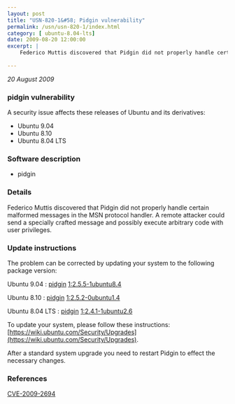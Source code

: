 ```yaml
---
layout: post
title: "USN-820-1&#58; Pidgin vulnerability"
permalink: /usn/usn-820-1/index.html
category: [ ubuntu-8.04-lts]
date: 2009-08-20 12:00:00
excerpt: |
    Federico Muttis discovered that Pidgin did not properly handle certain malformed messages in the MSN protocol handler. A remote attacker could send a specially crafted message and possibly execute arbitrary code with user privileges. 
    
--- 
```

 
 

*20 August 2009*

### pidgin vulnerability

A security issue affects these releases of Ubuntu and its derivatives:

* Ubuntu 9.04
* Ubuntu 8.10
* Ubuntu 8.04 LTS

### Software description

* pidgin 

### Details

Federico Muttis discovered that Pidgin did not properly handle certain malformed messages in the MSN protocol handler. A remote attacker could send a specially crafted message and possibly execute arbitrary code with user privileges. 

### Update instructions

The problem can be corrected by updating your system to the following package version:

Ubuntu 9.04
 : [pidgin](https://launchpad.net/ubuntu/+source/pidgin) <span> [1:2.5.5-1ubuntu8.4](https://launchpad.net/ubuntu/+source/pidgin/1:2.5.5-1ubuntu8.4) </span> 

Ubuntu 8.10
 : [pidgin](https://launchpad.net/ubuntu/+source/pidgin) <span> [1:2.5.2-0ubuntu1.4](https://launchpad.net/ubuntu/+source/pidgin/1:2.5.2-0ubuntu1.4) </span> 

Ubuntu 8.04 LTS
 : [pidgin](https://launchpad.net/ubuntu/+source/pidgin) <span> [1:2.4.1-1ubuntu2.6](https://launchpad.net/ubuntu/+source/pidgin/1:2.4.1-1ubuntu2.6) </span> 

To update your system, please follow these instructions: [https://wiki.ubuntu.com/Security/Upgrades](https://wiki.ubuntu.com/Security/Upgrades).

After a standard system upgrade you need to restart Pidgin to effect the necessary changes. 

### References

 
 [CVE-2009-2694](http://people.ubuntu.com/~ubuntu-security/cve/CVE-2009-2694)
 

